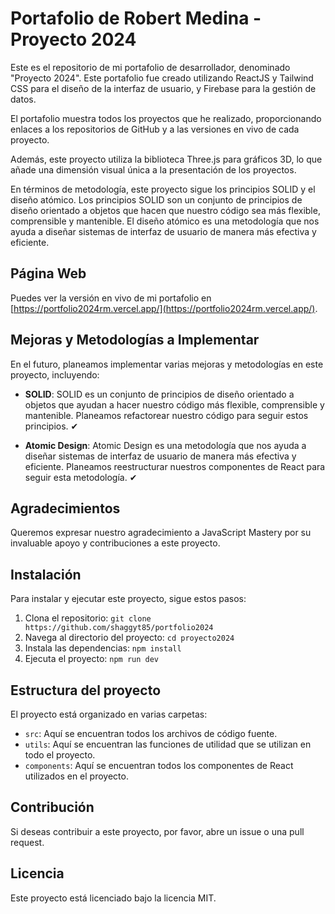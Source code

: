 # Portafolio de Robert Medina - Proyecto 2024

Este es el repositorio de mi portafolio de desarrollador, denominado "Proyecto 2024". Este portafolio fue creado utilizando ReactJS y Tailwind CSS para el diseño de la interfaz de usuario, y Firebase para la gestión de datos.

El portafolio muestra todos los proyectos que he realizado, proporcionando enlaces a los repositorios de GitHub y a las versiones en vivo de cada proyecto.

Además, este proyecto utiliza la biblioteca Three.js para gráficos 3D, lo que añade una dimensión visual única a la presentación de los proyectos.

En términos de metodología, este proyecto sigue los principios SOLID y el diseño atómico. Los principios SOLID son un conjunto de principios de diseño orientado a objetos que hacen que nuestro código sea más flexible, comprensible y mantenible. El diseño atómico es una metodología que nos ayuda a diseñar sistemas de interfaz de usuario de manera más efectiva y eficiente.

## Página Web

Puedes ver la versión en vivo de mi portafolio en [https://portfolio2024rm.vercel.app/](https://portfolio2024rm.vercel.app/).

## Mejoras y Metodologías a Implementar

En el futuro, planeamos implementar varias mejoras y metodologías en este proyecto, incluyendo:

- **SOLID**: SOLID es un conjunto de principios de diseño orientado a objetos que ayudan a hacer nuestro código más flexible, comprensible y mantenible. Planeamos refactorear nuestro código para seguir estos principios. ✔

- **Atomic Design**: Atomic Design es una metodología que nos ayuda a diseñar sistemas de interfaz de usuario de manera más efectiva y eficiente. Planeamos reestructurar nuestros componentes de React para seguir esta metodología. ✔

## Agradecimientos

Queremos expresar nuestro agradecimiento a JavaScript Mastery por su invaluable apoyo y contribuciones a este proyecto.

## Instalación

Para instalar y ejecutar este proyecto, sigue estos pasos:

1. Clona el repositorio: `git clone https://github.com/shaggyt85/portfolio2024`
2. Navega al directorio del proyecto: `cd proyecto2024`
3. Instala las dependencias: `npm install`
4. Ejecuta el proyecto: `npm run dev`

## Estructura del proyecto

El proyecto está organizado en varias carpetas:

- `src`: Aquí se encuentran todos los archivos de código fuente.
- `utils`: Aquí se encuentran las funciones de utilidad que se utilizan en todo el proyecto.
- `components`: Aquí se encuentran todos los componentes de React utilizados en el proyecto.

## Contribución

Si deseas contribuir a este proyecto, por favor, abre un issue o una pull request.

## Licencia

Este proyecto está licenciado bajo la licencia MIT.
